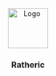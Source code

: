 <div align="center"> 
  <img src="https://github.com/user-attachments/assets/0c9294b9-4db5-4e87-9348-0c843e01ed50" alt="Logo" width="80" height="80">
  <h3 align="center">Ratheric</h3>
</div>
